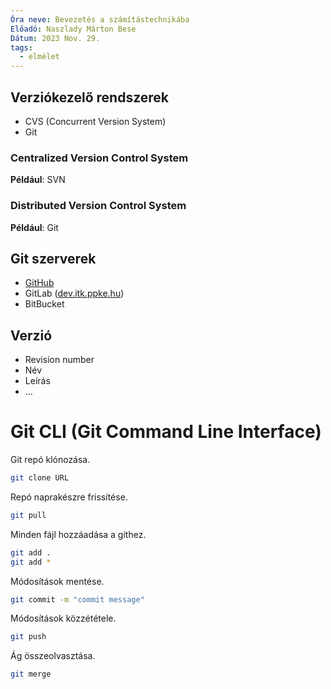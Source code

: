 ```yaml
---
Óra neve: Bevezetés a számítástechnikába
Előadó: Naszlady Márton Bese
Dátum: 2023 Nov. 29.
tags:
  - elmélet
---
```

## Verziókezelő rendszerek
- CVS (Concurrent Version System)
- Git
### Centralized Version Control System
**Például**: SVN
### Distributed Version Control System
**Például**: Git
## Git szerverek
- [GitHub](https://www.guthib.com)
- GitLab ([dev.itk.ppke.hu](https://www.dev.itk.ppke.hu))
- BitBucket
## Verzió
- Revision number
- Név
- Leírás
- …
# Git CLI (Git Command Line Interface)
Git repó klónozása.
```sh
git clone URL
```
Repó naprakészre frissítése.
```sh
git pull
```
Minden fájl hozzáadása a githez.
```sh
git add .
git add *
```
Módosítások mentése.
```sh
git commit -m "commit message"
```
Módosítások közzététele.
```sh
git push
```
Ág összeolvasztása.
```sh
git merge
```